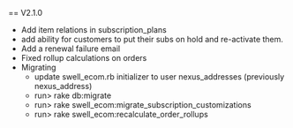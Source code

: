 
== V2.1.0
* Add item relations in subscription_plans
* add ability for customers to put their subs on hold and re-activate them.
* Add a renewal failure email
* Fixed rollup calculations on orders
* Migrating
  * update swell_ecom.rb initializer to user nexus_addresses (previously nexus_address)
  * run> rake db:migrate
  * run> rake swell_ecom:migrate_subscription_customizations
  * run> rake swell_ecom:recalculate_order_rollups

